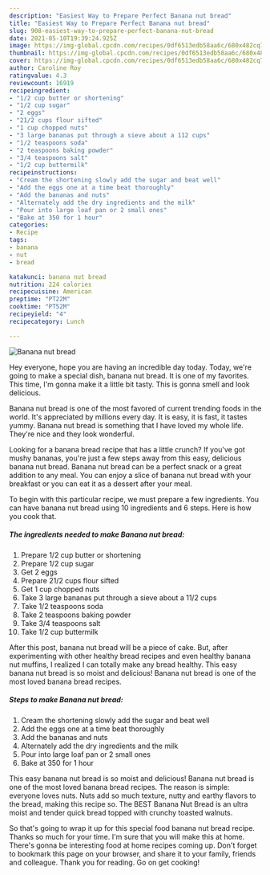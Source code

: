 ```yaml
---
description: "Easiest Way to Prepare Perfect Banana nut bread"
title: "Easiest Way to Prepare Perfect Banana nut bread"
slug: 908-easiest-way-to-prepare-perfect-banana-nut-bread
date: 2021-05-10T19:39:24.925Z
image: https://img-global.cpcdn.com/recipes/0df6513edb58aa6c/680x482cq70/banana-nut-bread-recipe-main-photo.jpg
thumbnail: https://img-global.cpcdn.com/recipes/0df6513edb58aa6c/680x482cq70/banana-nut-bread-recipe-main-photo.jpg
cover: https://img-global.cpcdn.com/recipes/0df6513edb58aa6c/680x482cq70/banana-nut-bread-recipe-main-photo.jpg
author: Caroline Roy
ratingvalue: 4.3
reviewcount: 16919
recipeingredient:
- "1/2 cup butter or shortening"
- "1/2 cup sugar"
- "2 eggs"
- "21/2 cups flour sifted"
- "1 cup chopped nuts"
- "3 large bananas put through a sieve about a 112 cups"
- "1/2 teaspoons soda"
- "2 teaspoons baking powder"
- "3/4 teaspoons salt"
- "1/2 cup buttermilk"
recipeinstructions:
- "Cream the shortening slowly add the sugar and beat well"
- "Add the eggs one at a time beat thoroughly"
- "Add the bananas and nuts"
- "Alternately add the dry ingredients and the milk"
- "Pour into large loaf pan or 2 small ones"
- "Bake at 350 for 1 hour"
categories:
- Recipe
tags:
- banana
- nut
- bread

katakunci: banana nut bread 
nutrition: 224 calories
recipecuisine: American
preptime: "PT22M"
cooktime: "PT52M"
recipeyield: "4"
recipecategory: Lunch

---
```



![Banana nut bread](https://img-global.cpcdn.com/recipes/0df6513edb58aa6c/680x482cq70/banana-nut-bread-recipe-main-photo.jpg)

Hey everyone, hope you are having an incredible day today. Today, we're going to make a special dish, banana nut bread. It is one of my favorites. This time, I'm gonna make it a little bit tasty. This is gonna smell and look delicious.

Banana nut bread is one of the most favored of current trending foods in the world. It's appreciated by millions every day. It is easy, it is fast, it tastes yummy. Banana nut bread is something that I have loved my whole life. They're nice and they look wonderful.

Looking for a banana bread recipe that has a little crunch? If you&#39;ve got mushy bananas, you&#39;re just a few steps away from this easy, delicious banana nut bread. Banana nut bread can be a perfect snack or a great addition to any meal. You can enjoy a slice of banana nut bread with your breakfast or you can eat it as a dessert after your meal.


To begin with this particular recipe, we must prepare a few ingredients. You can have banana nut bread using 10 ingredients and 6 steps. Here is how you cook that.

<!--inarticleads1-->

##### The ingredients needed to make Banana nut bread:

1. Prepare 1/2 cup butter or shortening
1. Prepare 1/2 cup sugar
1. Get 2 eggs
1. Prepare 21/2 cups flour sifted
1. Get 1 cup chopped nuts
1. Take 3 large bananas put through a sieve about a 11/2 cups
1. Take 1/2 teaspoons soda
1. Take 2 teaspoons baking powder
1. Take 3/4 teaspoons salt
1. Take 1/2 cup buttermilk


After this post, banana nut bread will be a piece of cake. But, after experimenting with other healthy bread recipes and even healthy banana nut muffins, I realized I can totally make any bread healthy. This easy banana nut bread is so moist and delicious! Banana nut bread is one of the most loved banana bread recipes. 

<!--inarticleads2-->

##### Steps to make Banana nut bread:

1. Cream the shortening slowly add the sugar and beat well
1. Add the eggs one at a time beat thoroughly
1. Add the bananas and nuts
1. Alternately add the dry ingredients and the milk
1. Pour into large loaf pan or 2 small ones
1. Bake at 350 for 1 hour


This easy banana nut bread is so moist and delicious! Banana nut bread is one of the most loved banana bread recipes. The reason is simple: everyone loves nuts. Nuts add so much texture, nutty and earthy flavors to the bread, making this recipe so. The BEST Banana Nut Bread is an ultra moist and tender quick bread topped with crunchy toasted walnuts. 

So that's going to wrap it up for this special food banana nut bread recipe. Thanks so much for your time. I'm sure that you will make this at home. There's gonna be interesting food at home recipes coming up. Don't forget to bookmark this page on your browser, and share it to your family, friends and colleague. Thank you for reading. Go on get cooking!

